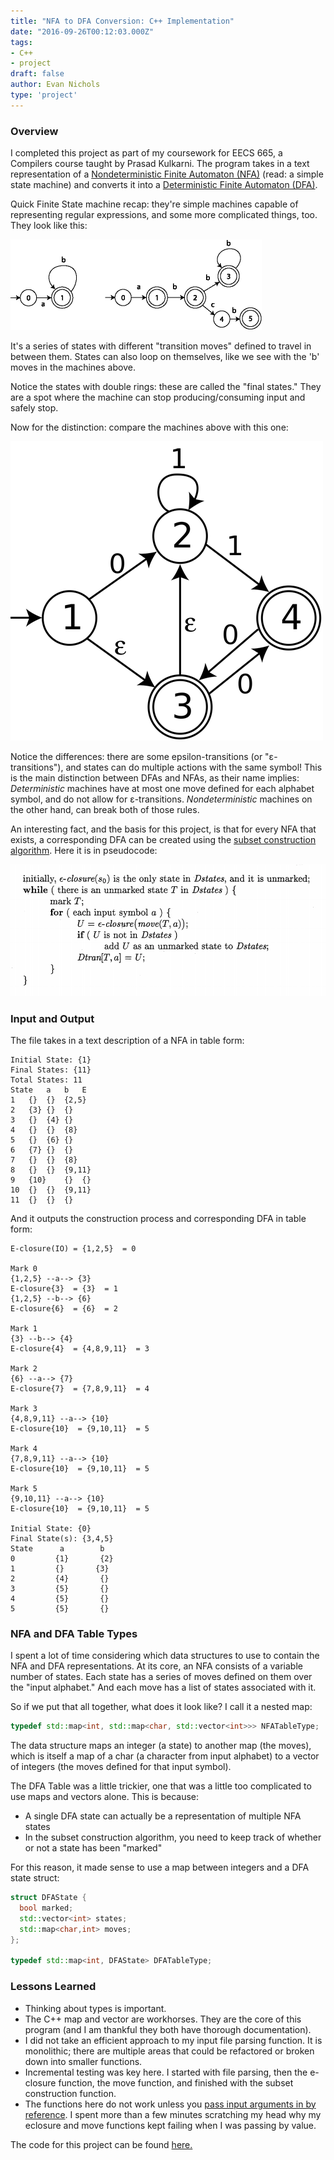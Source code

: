 ```yaml
---
title: "NFA to DFA Conversion: C++ Implementation"
date: "2016-09-26T00:12:03.000Z"
tags:
- C++
- project
draft: false
author: Evan Nichols
type: 'project'
---
```


### Overview
I completed this project as part of my coursework for EECS 665, a Compilers course taught by Prasad Kulkarni. The program takes in a text representation of a [Nondeterministic Finite Automaton (NFA)](https://en.wikipedia.org/wiki/Nondeterministic_finite_automaton) (read: a simple state machine) and converts it into a [Deterministic Finite Automaton (DFA)](https://en.wikipedia.org/wiki/Deterministic_finite_automaton).

Quick Finite State machine recap: they're simple machines capable of representing regular expressions, and some more complicated things, too. They look like this:

![](dfa-examples.png)

It's a series of states with different "transition moves" defined to travel in between them. States can also loop on themselves, like we see with the 'b' moves in the machines above.

Notice the states with double rings: these are called the "final states." They are a spot where the machine can stop producing/consuming input and safely stop.

Now for the distinction: compare the machines above with this one:

![](nfa.png)

Notice the differences: there are some epsilon-transitions (or "ε-transitions"), and states can do multiple actions with the same symbol! This is the main distinction between DFAs and NFAs, as their name implies: *Deterministic* machines have at most one move defined for each alphabet symbol, and do not allow for ε-transitions. *Nondeterministic* machines on the other hand, can break both of those rules.

An interesting fact, and the basis for this project, is that for every NFA that exists, a corresponding DFA can be created using the [subset construction algorithm](https://en.wikipedia.org/wiki/Powerset_construction). Here it is in pseudocode:

![](subsetconst.png)

### Input and Output

The file takes in a text description of a NFA in table form:

```
Initial State: {1}
Final States: {11}
Total States: 11
State	a	b	E
1	{}	{}	{2,5}
2	{3}	{}	{}
3	{}	{4}	{}
4	{}	{}	{8}
5	{}	{6}	{}
6	{7}	{}	{}
7	{}	{}	{8}
8	{}	{}	{9,11}
9	{10}	{}	{}
10	{}	{}	{9,11}
11	{}	{}	{}
```

And it outputs the construction process and corresponding DFA in table form:

```
E-closure(IO) = {1,2,5}  = 0

Mark 0
{1,2,5} --a--> {3}
E-closure{3}  = {3}  = 1
{1,2,5} --b--> {6}
E-closure{6}  = {6}  = 2

Mark 1
{3} --b--> {4}
E-closure{4}  = {4,8,9,11}  = 3

Mark 2
{6} --a--> {7}
E-closure{7}  = {7,8,9,11}  = 4

Mark 3
{4,8,9,11} --a--> {10}
E-closure{10}  = {9,10,11}  = 5

Mark 4
{7,8,9,11} --a--> {10}
E-closure{10}  = {9,10,11}  = 5

Mark 5
{9,10,11} --a--> {10}
E-closure{10}  = {9,10,11}  = 5

Initial State: {0}
Final State(s): {3,4,5}
State      a        b
0         {1}       {2}
1         {}       {3}
2         {4}       {}
3         {5}       {}
4         {5}       {}
5         {5}       {}
```

### NFA and DFA Table Types

I spent a lot of time considering which data structures to use to contain the NFA and DFA representations. At its core, an NFA consists of a variable number of states. Each state has a series of moves defined on them over the "input alphabet." And each move has a list of states associated with it.

So if we put that all together, what does it look like? I call it a nested map:

```cpp
typedef std::map<int, std::map<char, std::vector<int>>> NFATableType;
```

The data structure maps an integer (a state) to another map (the moves), which is itself a map of a char (a character from input alphabet) to a vector of integers (the moves defined for that input symbol).

The DFA Table was a little trickier, one that was a little too complicated to use maps and vectors alone. This is because:

- A single DFA state can actually be a representation of multiple NFA states
- In the subset construction algorithm, you need to keep track of whether or not a state has been "marked"

For this reason, it made sense to use a map between integers and a DFA state struct:

```cpp
struct DFAState {
  bool marked;
  std::vector<int> states;
  std::map<char,int> moves;
};

typedef std::map<int, DFAState> DFATableType;
```

### Lessons Learned
- Thinking about types is important.
- The C++ map and vector are workhorses. They are the core of this program (and I am thankful they both have thorough documentation).
- I did not take an efficient approach to my input file parsing function. It is monolithic; there are multiple areas that could be refactored or broken down into smaller functions.
- Incremental testing was key here. I started with file parsing, then the e-closure function, the move function, and finished with the subset construction function.
- The functions here do not work unless you [pass input arguments in by reference](http://stackoverflow.com/questions/19827119/c-argument-passing-passed-by-reference). I spent more than a few minutes scratching my head why my eclosure and move functions kept failing when I was passing by value.

The code for this project can be found [here.](https://github.com/e-nichols/NFA2DFA)
